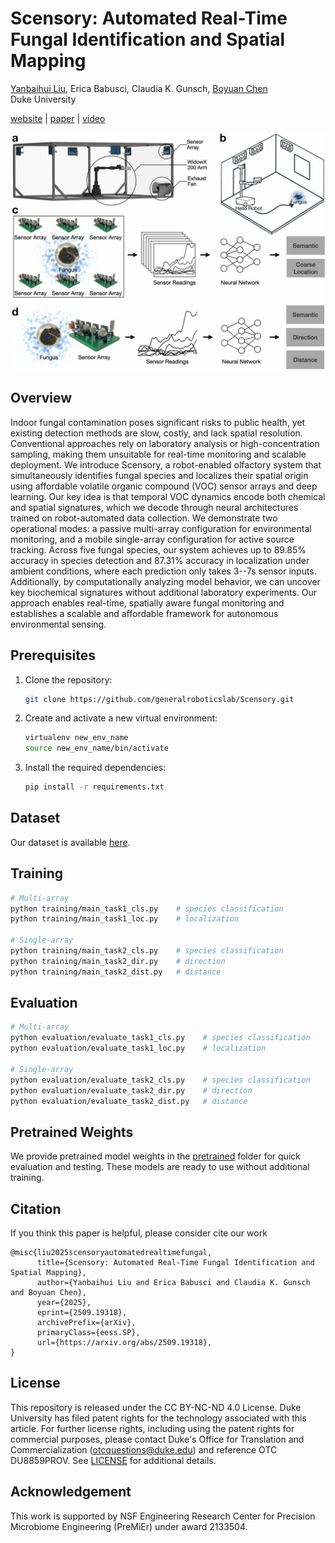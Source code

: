 # Scensory: Automated Real-Time Fungal Identification and Spatial Mapping
[Yanbaihui Liu](https://yanbhliu.github.io/), Erica Babusci, Claudia K. Gunsch, [Boyuan Chen](http://boyuanchen.com/)
<br>
Duke University
<br>

[website](http://generalroboticslab.com/Scensory) | [paper](https://arxiv.org/abs/2509.19318) | [video](https://youtu.be/z13JWuBa6mo)

<p align="center">
    <img src="pics/Overview.jpg" width="700"  /> 
</p>


## Overview
Indoor fungal contamination poses significant risks to public health, yet existing detection methods are slow, costly, and lack spatial resolution. Conventional approaches rely on laboratory analysis or high-concentration sampling, making them unsuitable for real-time monitoring and scalable deployment. We introduce Scensory, a robot-enabled olfactory system that simultaneously identifies fungal species and localizes their spatial origin using affordable volatile organic compound (VOC) sensor arrays and deep learning. Our key idea is that temporal VOC dynamics encode both chemical and spatial signatures, which we decode through neural architectures trained on robot-automated data collection. We demonstrate two operational modes: a passive multi-array configuration for environmental monitoring, and a mobile single-array configuration for active source tracking. Across five fungal species, our system achieves up to 89.85\% accuracy in species detection and 87.31\% accuracy in localization under ambient conditions, where each prediction only takes 3--7s sensor inputs. Additionally, by computationally analyzing model behavior, we can uncover key biochemical signatures without additional laboratory experiments. Our approach enables real-time, spatially aware fungal monitoring and establishes a scalable and affordable framework for autonomous environmental sensing.


## Prerequisites

1. Clone the repository:

    ```bash
    git clone https://github.com/generalroboticslab/Scensory.git
    ```

2. Create and activate a new virtual environment:

    ```bash
    virtualenv new_env_name
    source new_env_name/bin/activate
    ```

3. Install the required dependencies:

    ```bash
    pip install -r requirements.txt
    ```

## Dataset


Our dataset is available [here](https://github.com/generalroboticslab/Scensory/tree/main/dataset).

## Training

```bash
# Multi-array
python training/main_task1_cls.py    # species classification
python training/main_task1_loc.py    # localization

# Single-array
python training/main_task2_cls.py    # species classification
python training/main_task2_dir.py    # direction
python training/main_task2_dist.py   # distance
```

## Evaluation

```bash
# Multi-array
python evaluation/evaluate_task1_cls.py    # species classification
python evaluation/evaluate_task1_loc.py    # localization

# Single-array
python evaluation/evaluate_task2_cls.py    # species classification
python evaluation/evaluate_task2_dir.py    # direction
python evaluation/evaluate_task2_dist.py   # distance
```

## Pretrained Weights

We provide pretrained model weights in the [pretrained](https://github.com/generalroboticslab/Scensory/tree/main/pretrained) folder for quick evaluation and testing. These models are ready to use without additional training.

## Citation

If you think this paper is helpful, please consider cite our work

```plaintext
@misc{liu2025scensoryautomatedrealtimefungal,
      title={Scensory: Automated Real-Time Fungal Identification and Spatial Mapping}, 
      author={Yanbaihui Liu and Erica Babusci and Claudia K. Gunsch and Boyuan Chen},
      year={2025},
      eprint={2509.19318},
      archivePrefix={arXiv},
      primaryClass={eess.SP},
      url={https://arxiv.org/abs/2509.19318}, 
}

```

## License
This repository is released under the CC BY-NC-ND 4.0 License. Duke University has filed patent rights for the technology associated with this article. For further license rights, including using the patent rights for commercial purposes, please contact Duke's Office for Translation and Commercialization ([otcquestions@duke.edu](mailto:otcquestions@duke.edu)) and reference OTC DU8859PROV. See [LICENSE](https://github.com/generalroboticslab/Scensory/blob/main/LICENSE-CC-BY-NC-ND-4.0.md) for additional details.

## Acknowledgement
This work is supported by NSF Engineering Research Center for Precision Microbiome Engineering (PreMiEr) under award 2133504.